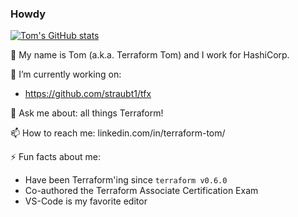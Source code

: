 ### Howdy


[![Tom's GitHub stats](https://github-readme-stats.vercel.app/api?username=straubt1&show_icons=true&theme=graywhite)](https://github.com/straubt1)

👋 My name is Tom (a.k.a. Terraform Tom) and I work for HashiCorp.

🔭 I’m currently working on:
- https://github.com/straubt1/tfx

💬 Ask me about: all things Terraform!

📫 How to reach me: linkedin.com/in/terraform-tom/

⚡ Fun facts about me:
- Have been Terraform'ing since `terraform v0.6.0`
- Co-authored the Terraform Associate Certification Exam
- VS-Code is my favorite editor
